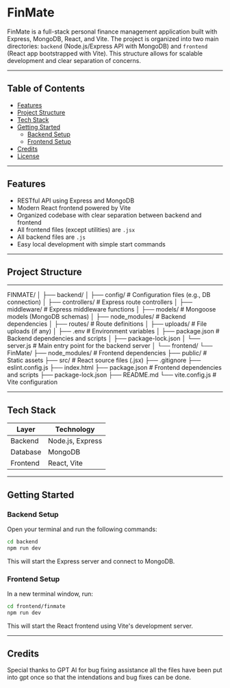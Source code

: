  
# FinMate

FinMate is a full-stack personal finance management application built with Express, MongoDB, React, and Vite. The project is organized into two main directories: `backend` (Node.js/Express API with MongoDB) and `frontend` (React app bootstrapped with Vite). This structure allows for scalable development and clear separation of concerns.

---

## Table of Contents

- [Features](#features)
- [Project Structure](#project-structure)
- [Tech Stack](#tech-stack)
- [Getting Started](#getting-started)
  - [Backend Setup](#backend-setup)
  - [Frontend Setup](#frontend-setup)
- [Credits](#credits)
- [License](#license)

---

## Features

- RESTful API using Express and MongoDB
- Modern React frontend powered by Vite
- Organized codebase with clear separation between backend and frontend
- All frontend files (except utilities) are `.jsx`
- All backend files are `.js`
- Easy local development with simple start commands

---

## Project Structure

---
FINMATE/
│
├── backend/
│   ├── config/          # Configuration files (e.g., DB connection)
│   ├── controllers/     # Express route controllers
│   ├── middleware/      # Express middleware functions
│   ├── models/          # Mongoose models (MongoDB schemas)
│   ├── node_modules/    # Backend dependencies
│   ├── routes/          # Route definitions
│   ├── uploads/         # File uploads (if any)
│   ├── .env             # Environment variables
│   ├── package.json     # Backend dependencies and scripts
│   ├── package-lock.json
│   └── server.js        # Main entry point for the backend server
│
└── frontend/
    └── FinMate/
        ├── node_modules/    # Frontend dependencies
        ├── public/          # Static assets
        ├── src/             # React source files (.jsx)
        ├── .gitignore
        ├── eslint.config.js
        ├── index.html
        ├── package.json     # Frontend dependencies and scripts
        ├── package-lock.json
        ├── README.md
        └── vite.config.js   # Vite configuration

---

## Tech Stack

| Layer     | Technology         |
|-----------|--------------------|
| Backend   | Node.js, Express   |
| Database  | MongoDB            |
| Frontend  | React, Vite        |

---

## Getting Started

### Backend Setup

Open your terminal and run the following commands:

```bash
cd backend
npm run dev
```

This will start the Express server and connect to MongoDB.

### Frontend Setup

In a new terminal window, run:

```bash
cd frontend/finmate
npm run dev
```

This will start the React frontend using Vite's development server.

---

## Credits

Special thanks to GPT AI for bug fixing assistance all the files have been put into gpt once so that the intendations and bug fixes can be done. 

